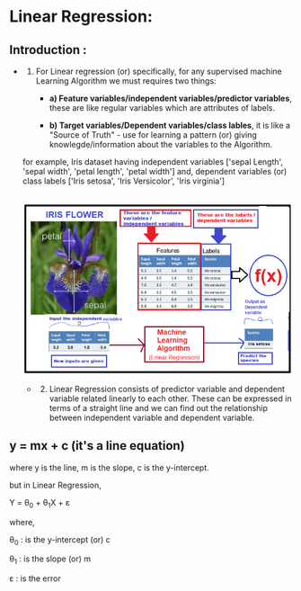 # Linear Regression:

## Introduction :

- 1. For Linear regression (or) specifically, for any supervised machine Learning Algorithm we must requires two things:

     - **a) Feature variables/independent variables/predictor variables**, these are like regular variables which are attributes of labels.

      - **b) Target variables/Dependent variables/class lables**, it is like a "Source of Truth" - use for learning a pattern (or) giving knowlegde/information about the variables to the Algorithm.

    for example, Iris dataset having independent variables ['sepal Length', 'sepal width', 'petal length', 'petal width'] and, dependent variables (or) class labels ['Iris setosa', 'Iris Versicolor', 'Iris virginia']
    <br><br>

  ![](./images/1_iris_example.png)


  - 2. Linear Regression consists of predictor variable and dependent variable related linearly to each other. These can be expressed in terms of a straight line and we can find out the relationship between independent variable and dependent variable.

##  y = mx + c (it's a line equation)

where y is the line, m is the slope, c is the y-intercept.

but in Linear Regression,

 Y = θ<sub>0</sub> + θ<sub>1</sub>X +  ε 

where,

θ<sub>0</sub> :  is the y-intercept (or) c

θ<sub>1</sub> : is the slope (or) m

ε : is the error 